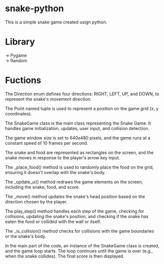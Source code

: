 # snake-python
This is a simple snake game created usign python.

# Library  
-> Pygame  
-> Random
# Fuctions 
The Direction enum defines four directions: RIGHT, LEFT, UP, and DOWN, to represent the snake's movement direction.

The Point named tuple is used to represent a position on the game grid (x, y coordinates).

The SnakeGame class is the main class representing the Snake Game. It handles game initialization, updates, user input, and collision detection.

The game window size is set to 640x480 pixels, and the game runs at a constant speed of 10 frames per second.

The snake and food are represented as rectangles on the screen, and the snake moves in response to the player's arrow key input.

The _place_food() method is used to randomly place the food on the grid, ensuring it doesn't overlap with the snake's body.

The _update_ui() method redraws the game elements on the screen, including the snake, food, and score.

The _move() method updates the snake's head position based on the direction chosen by the player.

The play_step() method handles each step of the game, checking for collisions, updating the snake's position, and checking if the snake has eaten the food or collided with the wall or itself.

The _is_collision() method checks for collisions with the game boundaries or the snake's body.

In the main part of the code, an instance of the SnakeGame class is created, and the game loop starts. The loop continues until the game is over (e.g., when the snake collides). The final score is then displayed.
